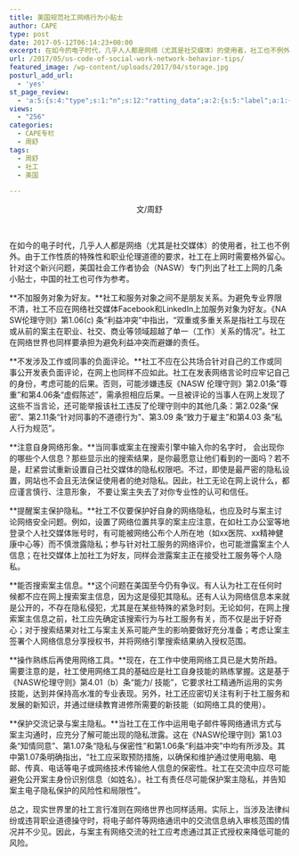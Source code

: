 ```yaml
---
title: 美国规范社工网络行为小贴士
author: CAPE
type: post
date: 2017-05-12T06:14:23+00:00
excerpt: 在如今的电子时代，几乎人人都是网络（尤其是社交媒体）的使用者，社工也不例外。由于工作性质的特殊性和职业伦理道德的要求，社工在上网时需要格外留心。
url: /2017/05/us-code-of-social-work-network-behavior-tips/
featured_image: /wp-content/uploads/2017/04/storage.jpg
posturl_add_url:
  - 'yes'
st_page_review:
  - 'a:5:{s:4:"type";s:1:"n";s:12:"ratting_data";a:2:{s:5:"label";a:1:{i:0;s:0:"";}s:5:"score";a:1:{i:0;s:1:"0";}}s:7:"postion";s:2:"tl";s:5:"title";s:0:"";s:11:"score_label";s:0:"";}'
views:
  - "256"
categories:
  - CAPE专栏
  - 周舒
tags:
  - 周舒
  - 社工
  - 美国

---
```

<p style="text-align: center;">
  文/周舒
</p>

&nbsp;

在如今的电子时代，几乎人人都是网络（尤其是社交媒体）的使用者，社工也不例外。由于工作性质的特殊性和职业伦理道德的要求，社工在上网时需要格外留心。针对这个新兴问题，美国社会工作者协会（NASW）专门列出了社工上网的几条小贴士，中国的社工也可作为参考。

**不加服务对象为好友。**社工和服务对象之间不是朋友关系。为避免专业界限不清，社工不应在网络社交媒体Facebook和LinkedIn上加服务对象为好友。《NA SW伦理守则》第1.06(c) 条“利益冲突”中指出，“双重或多重关系是指社工与现在或从前的案主在职业、社交、商业等领域超越了单一（工作）关系的情况”。社工在网络世界也同样要承担为避免利益冲突而避嫌的责任。

**不发涉及工作或同事的负面评论。**社工不应在公共场合针对自己的工作或同事公开发表负面评论，在网上也同样不应如此。社工在发表网络言论时应牢记自己的身份，考虑可能的后果。否则，可能涉嫌违反《NASW 伦理守则》第2.01条“尊重”和第4.06条“虚假陈述”，需承担相应后果。一旦被评论的当事人在网上发现了这些不当言论，还可能举报该社工违反了伦理守则中的其他几条：第2.02条“保密”、第2.11条“针对同事的不道德行为”、第3.09 条“致力于雇主”和第4.03 条“私人行为规范”。

**注意自身网络形象。**当同事或案主在搜索引擎中输入你的名字时， 会出现你的哪些个人信息？那些显示出的搜索结果，是你最愿意让他们看到的一面吗？若不是，赶紧尝试重新设置自己社交媒体的隐私权限吧。不过，即使是最严密的隐私设置，网站也不会且无法保证使用者的绝对隐私。因此，社工无论在网上说什么，都应谨言慎行、注意形象， 不要让案主失去了对你专业性的认可和信任。

**提醒案主保护隐私。**社工不仅要保护好自身的网络隐私，也应及时与案主讨论网络安全问题。例如，设置了网络位置共享的案主应注意，在如社工办公室等地登录个人社交媒体账号时，有可能被网络公布个人所在地（如xx医院、xx精神健康中心等）而不慎泄露隐私；参与针对社工服务的网络评价，也可能泄露案主个人信息；在社交媒体上加社工为好友，同样会泄露案主正在接受社工服务等个人隐私。

**能否搜索案主信息。**这个问题在美国至今仍有争议。有人认为社工在任何时候都不应在网上搜索案主信息，因为这是侵犯其隐私。还有人认为网络信息本来就是公开的，不存在隐私侵犯，尤其是在某些特殊的紧急时刻。无论如何，在网上搜索案主信息之前，社工应先确定该搜索行为与社工服务有关，而不仅是出于好奇心；对于搜索结果对社工与案主关系可能产生的影响要做好充分准备；考虑让案主签署个人网络信息分享授权书，并将网络引擎搜索结果纳入授权范围。

**操作熟练后再使用网络工具。**现在，在工作中使用网络工具已是大势所趋。需要注意的是，社工使用网络工具的基础应是社工自身技能的熟练掌握。这是基于《NASW伦理守则》第4.01（b）条“能力/ 技能”，它要求社工精通所运用的实务技能，达到并保持高水准的专业表现。另外，社工还应密切关注有利于社工服务和发展的新知识，并通过继续教育进修所需要的新技能（如网络工具的使用）。

**保护交流记录与案主隐私。**当社工在工作中运用电子邮件等网络通讯方式与案主沟通时，应充分了解可能出现的隐私泄露。这在《NASW伦理守则》第1.03条“知情同意”、第1.07条“隐私与保密性”和第1.06条“利益冲突”中均有所涉及。其中第1.07条明确指出，“社工应采取预防措施，以确保和维护通过使用电脑、电邮、传真、电话等电子或网络技术传输他人信息的保密性。社工在交流中应尽可能避免公开案主身份识别信息（如姓名）。社工有责任尽可能保护案主隐私，并告知案主电子隐私保护的风险性和局限性”。

总之，现实世界里的社工言行准则在网络世界也同样适用。实际上，当涉及法律纠纷或违背职业道德操守时，将电子邮件等网络通讯中的交流信息纳入审核范围的情况并不少见。因此，与案主有网络交流的社工应考虑通过其正式授权来降低可能的风险。

&nbsp;